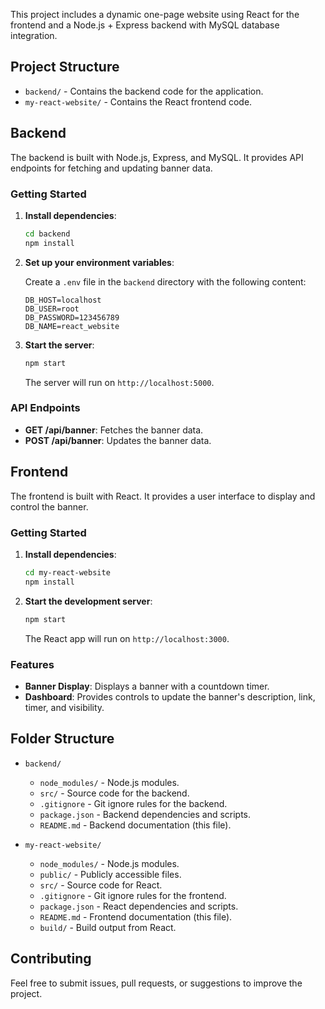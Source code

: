 

This project includes a dynamic one-page website using React for the frontend and a Node.js + Express backend with MySQL database integration.

## Project Structure

- `backend/` - Contains the backend code for the application.
- `my-react-website/` - Contains the React frontend code.

## Backend

The backend is built with Node.js, Express, and MySQL. It provides API endpoints for fetching and updating banner data.

### Getting Started

1. **Install dependencies**:

   ```bash
   cd backend
   npm install
   ```

2. **Set up your environment variables**:

   Create a `.env` file in the `backend` directory with the following content:

   ```plaintext
   DB_HOST=localhost
   DB_USER=root
   DB_PASSWORD=123456789
   DB_NAME=react_website
   ```

3. **Start the server**:

   ```bash
   npm start
   ```

   The server will run on `http://localhost:5000`.

### API Endpoints

- **GET /api/banner**: Fetches the banner data.
- **POST /api/banner**: Updates the banner data.

## Frontend

The frontend is built with React. It provides a user interface to display and control the banner.

### Getting Started

1. **Install dependencies**:

   ```bash
   cd my-react-website
   npm install
   ```

2. **Start the development server**:

   ```bash
   npm start
   ```

   The React app will run on `http://localhost:3000`.

### Features

- **Banner Display**: Displays a banner with a countdown timer.
- **Dashboard**: Provides controls to update the banner's description, link, timer, and visibility.

## Folder Structure

- `backend/`
  - `node_modules/` - Node.js modules.
  - `src/` - Source code for the backend.
  - `.gitignore` - Git ignore rules for the backend.
  - `package.json` - Backend dependencies and scripts.
  - `README.md` - Backend documentation (this file).

- `my-react-website/`
  - `node_modules/` - Node.js modules.
  - `public/` - Publicly accessible files.
  - `src/` - Source code for React.
  - `.gitignore` - Git ignore rules for the frontend.
  - `package.json` - React dependencies and scripts.
  - `README.md` - Frontend documentation (this file).
  - `build/` - Build output from React.

## Contributing

Feel free to submit issues, pull requests, or suggestions to improve the project.


